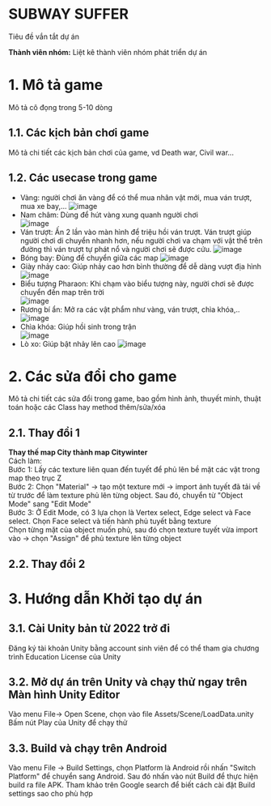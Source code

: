 
# SUBWAY SUFFER 

Tiêu đề vắn tắt dự án

**Thành viên nhóm:**
Liệt kê thành viên nhóm phát triển dự án
# 1. Mô tả game
Mô tả cô đọng trong 5-10 dòng

## 1.1. Các kịch bản chơi game
Mô tả chi tiết các kịch bản chơi của game, vd Death war,  Civil war...

## 1.2. Các usecase trong game
- Vàng: người chơi ăn vàng để có thể mua nhân vật mới, mua ván trượt, mua xe bay,...
![image](https://github.com/QuanHP/se7.1/assets/148623697/1e89d282-d9ec-4699-8e80-6671d9f9f493)
- Nam châm: Dùng để hút vàng xung quanh người chơi  
![image](https://github.com/QuanHP/se7.1/assets/148623697/dc8f8ae9-cbc1-47bb-8343-47b8828537af)
- Ván trượt: Ấn 2 lần vào màn hình để triệu hồi ván trượt. Ván trượt giúp người chơi di chuyển nhanh hơn, nếu người chơi va chạm với vật thể trên đường thì ván trượt tự phát nổ và người chơi sẽ được cứu.
![image](https://github.com/QuanHP/se7.1/assets/148623697/74eae87c-7c45-4082-a00f-5916a5c870fd)
- Bóng bay: Đùng để chuyển giữa các map
![image](https://github.com/QuanHP/se7.1/assets/148623697/6426e6ab-fa91-40e1-be18-036f26912748)
- Giày nhảy cao: Giúp nhảy cao hơn bình thường để dễ dàng vượt địa hình
![image](https://github.com/QuanHP/se7.1/assets/148623697/7e3ede39-6ae9-405c-8bc1-fde850d7f5b7)
- Biểu tượng Pharaon: Khi chạm vào biểu tượng này, người chơi sẽ được chuyển đến map trên trời  
![image](https://github.com/QuanHP/se7.1/assets/148623697/3aba62a3-6134-4bd8-9e20-374b86458c7a)
- Rương bí ẩn: Mở ra các vật phẩm như vàng, ván trượt, chìa khóa,..
![image](https://github.com/QuanHP/se7.1/assets/148623697/cb888a10-d39a-4d56-908e-49bca41eb848)
- Chìa khóa: Giúp hồi sinh trong trận  
![image](https://github.com/QuanHP/se7.1/assets/148623697/9ecd2077-338c-4a08-8d5c-86205c7c14df)
- Lò xo: Giúp bật nhảy lên cao
![image](https://github.com/QuanHP/se7.1/assets/148623697/16d1bd9b-4d5e-4eff-9b3e-b4eeedefae35)



# 2. Các sửa đổi cho game
Mô tả chi tiết các sửa đổi trong game, bao gồm hình ảnh, thuyết minh, thuật toán hoặc các Class hay method thêm/sửa/xóa
## 2.1. Thay đổi 1
__Thay thế map City thành map Citywinter__  
Cách làm:  
Bước 1: Lấy các texture liên quan đến tuyết để phủ lên bề mặt các vật trong map theo trục Z  
Bước 2: Chọn "Material" -> tạo một texture mới -> import ảnh tuyết đã tải về từ trước để làm texture phủ lên từng object. Sau đó, chuyển từ "Object Mode" sang "Edit Mode"  
Bước 3: Ở Edit Mode, có 3 lựa chọn là Vertex select, Edge select và Face select. Chọn Face select và tiến hành phủ tuyết bằng texture  
Chọn từng mặt của object muốn phủ, sau đó chọn texture tuyết vừa import vào -> chọn "Assign" để phủ texture lên từng object  
## 2.2. Thay đổi 2

# 3. Hướng dẫn Khởi tạo dự án
## 3.1. Cài Unity bản từ 2022 trở đi
Đăng ký tài khoản Unity bằng account sinh viên để có thể tham gia chương trình Education License của Unity

## 3.2. Mở dự án trên Unity và chạy thử ngay trên Màn hình Unity Editor
Vào menu File-> Open Scene, chọn vào file Assets/Scene/LoadData.unity
Bấm nút Play của Unity để chạy thử

## 3.3. Build và chạy trên Android

Vào menu File -> Build Settings, chọn Platform là Android rồi nhấn "Switch Platform" để chuyển sang Android. Sau đó nhấn vào nút Build để thực hiện build ra file APK. Tham khảo trên Google search để biết cách cài đặt Build settings sao cho phù hợp
